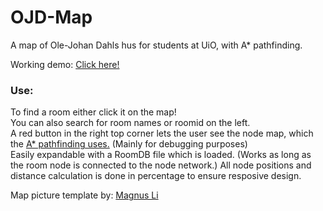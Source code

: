 # OJD-Map
A map of Ole-Johan Dahls hus for students at UiO, with A* pathfinding.

Working demo: <a href="https://joexbayer.github.io/OJD-Map/">Click here!</a>
<br>

<h3>Use:</h3>
To find a room either click it on the map!
<br>
You can also search for room names or roomid on the left.
<br>
A red button in the right top corner lets the user see the node
map,
which the <a href="https://en.wikipedia.org/wiki/A*_search_algorithm">A* pathfinding uses.</a>
(Mainly for debugging purposes)
<br>
Easily expandable with a RoomDB file which is loaded.
(Works as long as the room node is connected to the node network.)
All node positions and distance calculation is done in percentage to
ensure resposive design.
<br>

Map picture template by: <a href="https://github.com/magnusli">Magnus Li</a>

